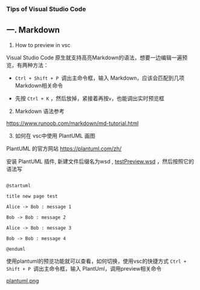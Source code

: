 ### Tips of Visual Studio Code


## 一. Markdown


1. How to preview in vsc

Visual Studio Code 原生就支持高亮Markdown的语法，想要一边编辑一遍预览，有两种方法：

* `Ctrl + Shift + P `调出主命令框，输入 Markdown，应该会匹配到几项 Markdown相关命令

* 先按 `Ctrl + K` ，然后放掉，紧接着再按` v `，也能调出实时预览框

2. Markdown 语法参考

<a href="https://www.runoob.com/markdown/md-tutorial.html">https://www.runoob.com/markdown/md-tutorial.html</a>



3. 如何在 vsc中使用 PlantUML 画图

PlantUML 的官方网站 <a href="https://plantuml.com/zh/">https://plantuml.com/zh/</a> 

安装 PlantUML 插件, 新建文件后缀名为wsd , <a href="./testPreview.wsd">testPreview.wsd</a> ，然后按照它的语法写

```

@startuml

title new page test

Alice -> Bob : message 1

Bob -> Bob : message 2

Alice -> Bob : message 3

Bob -> Bob : message 4

@enduml

```
使用plantuml的预览功能就可以查看，如何切换，使用vsc的快捷方式 `Ctrl + Shift + P `调出主命令框，输入 PlantUml，调用preview相关命令

<a href="https://raw.githubusercontent.com/haroldyong/haroldyong.github.io/3b2e55e330d7a45504fb5c603d97fb9c0f33773d/opt/plantuml.png">
plantuml.png</a>
